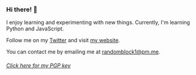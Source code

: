 ### Hi there! 👋

I enjoy learning and experimenting with new things. Currently, I'm learning Python and JavaScript.

Follow me on my [Twitter](https://twitter.com/randomblock1_) and visit [my website](https://randomblock1.com/).

You can contact me by emailing me at randomblock1@pm.me.

###### [Click here for my PGP key](https://keyserver.ubuntu.com/pks/lookup?search=0x45819b3420fbe5b9b8cdb0941f542e6c01c643f4&fingerprint=on&op=index)
